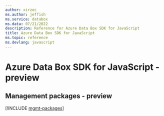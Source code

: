 ```yaml
---
author: xirzec
ms.author: jeffish
ms.service: databox
ms.data: 07/21/2022
description: Reference for Azure Data Box SDK for JavaScript
title: Azure Data Box SDK for JavaScript
ms.topic: reference
ms.devlang: javascript
---
```

# Azure Data Box SDK for JavaScript - preview

## Management packages - preview
[!INCLUDE [mgmt-packages](data-box-mgmt-index.md)]